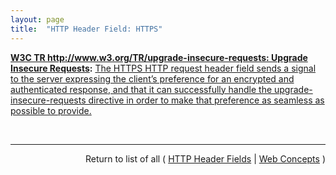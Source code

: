 ```yaml
---
layout: page
title:  "HTTP Header Field: HTTPS"
---
```


**[W3C TR http://www.w3.org/TR/upgrade-insecure-requests: Upgrade Insecure Requests](/specs/W3C/TR/upgrade-insecure-requests "This document defines a mechanism which allows authors to instruct a user agent to upgrade a priori insecure resource requests to secure transport before fetching them."):** [The HTTPS HTTP request header field sends a signal to the server expressing the client’s preference for an encrypted and authenticated response, and that it can successfully handle the upgrade-insecure-requests directive in order to make that preference as seamless as possible to provide.](http://www.w3.org/TR/upgrade-insecure-requests/#preference)

<br/>
<hr/>

<p style="text-align: right">Return to list of all ( <a href="../http-headers">HTTP Header Fields</a> | <a href="../">Web Concepts</a> )</p>